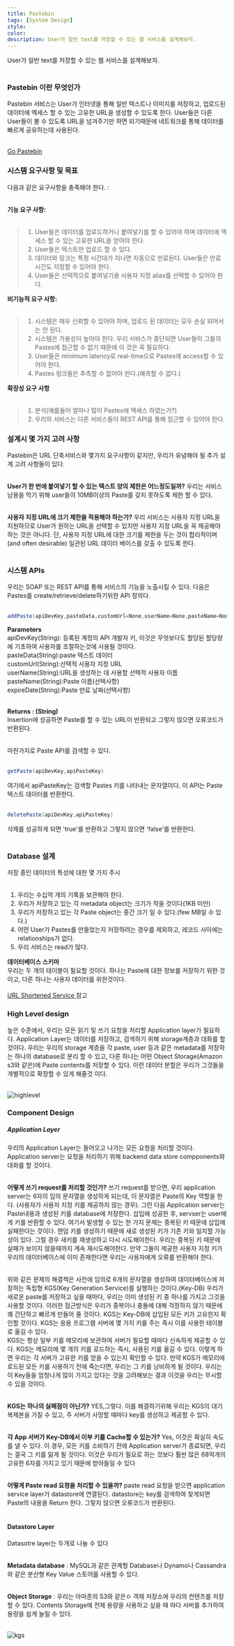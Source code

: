 ```yaml
---
title: Pastebin
tags: [System Design]
style:
color:
description: User가 일반 text를 저장할 수 있는 웹 서비스를 설계해보자.
---
```

User가 일반 text를 저장할 수 있는 웹 서비스를 설계해보자.<br><br>

### Pastebin 이란 무엇인가

Pastebin 서비스는 User가 인터넷을 통해 일반 텍스트나 이미지를 저장하고, 업로드된 데이터에 엑세스 할 수 있는 고유한 URL을 생성할 수 있도록 한다. User들은 다른 User들이 볼 수 있도록 URL을 넘겨주기만 하면 되기때문에 네트워크를 통해 데이터를 빠르게 공유하는데 사용된다.<br><br>

<a href="http://Pastebin.com" target="_blank_">Go Pastebin </a>

### 시스템 요구사항 및 목표

다음과 같은 요구사항을 충족해야 한다. : <br><br>

**기능 요구 사항:**<br><br>

> 1. User들은 데이터를 업로드하거나 붙여넣기를 할 수 있어야 하며 데이터에 엑세스 할 수 있는 고유한 URL을 얻어야 한다.
> 2. User들은 텍스트만 업로드 할 수 있다.
> 3. 데이터와 링크는 특정 시간대가 지나면 자동으로 만료된다. User들은 만료 시간도 지정할 수 있어야 한다.
> 4. User들은 선택적으로 붙여넣기용 사용자 지정 alias를 선택할 수 있어야 한다.

**비기능적 요구 사항:**<br><br>

> 1. 시스템은 매우 신뢰할 수 있어야 하며, 업로드 된 데이터는 모두 손실 되어서는 안 된다.
> 2. 시스템은 가용성이 높아야 한다. 우리 서비스가 중단되면 User들이 그들의 Pastes에 접근할 수 없기 때문에 이 것은 꼭 필요하다.
> 3. User들은 minimum latency로 real-time으로 Pastes에 access할 수 있어야 한다.
> 4. Pastes 링크들은 추측할 수 없어야 한다.(예측할 수 없다.)

**확장성 요구 사항**<br><br>

> 1. 분석(예를들어 얼마나 많이 Pastes에 액세스 하였는가?)
> 2. 우리의 서비스는 다른 서비스들이 REST API를 통해 접근할 수 있어야 한다.

### 설계시 몇 가지 고려 사항
Pastebin은 URL 단축서비스와 몇가지 요구사항이 같지만, 우리가 유념해야 될 추가 설계 고려 사항들이 있다.<br><br>

**User가 한 번에 붙여넣기 할 수 있는 텍스트 양의 제한은 어느정도일까?** 우리는 서비스 남용을 막기 위해 user들이 10MB이상의 Paste를 갖지 못하도록 제한 할 수 있다.<br><br>

**사용자 지정 URL에 크기 제한을 적용해야 하는가?** 우리 서비스는 사용자 지정 URL을 지원하므로 User가 원하는 URL을 선택할 수 있지만 사용자 지정 URL을 꼭 제공해야 하는 것은 아니다. 단, 사용자 지정 URL에 대한 크기를 제한을 두는 것이 합리적이며(and often desirable) 일관된 URL 데이터 베이스를 갖출 수 있도록 한다.<br><br>

### 시스템 APIs
우리는 SOAP 또는 REST API를 통해 서비스의 기능을 노출시킬 수 있다. 다음은 Pastes를 create/retrieve/delete하기위한 API 정의다.<br><br>

~~~Java
addPaste(apiDevKey,pasteData,customUrl=None,userName=None,pasteName=None,expireDate=None)
~~~
**Parameters**<br>
apiDevKey(String): 등록된 계정의 API 개발자 키, 이것은 무엇보다도 할당된 할당량에 기초하여 사용자를 조절하는것에 사용될 것이다.<br>
pasteData(String):paste 텍스트 데이터<br>
customUrl(String):선택적 사용자 지정 URL<br>
userName(String):URL을 생성하는 데 사용할 선택적 사용자 이름<br>
pasteName(String):Paste 이름(선택사항)<br>
expireDate(String):Paste 만료 날짜(선택사항)<br><br>

**Returns : (String)** <br>
Insertion에 성공하면 Paste를 할 수 있는 URL이 반환되고 그렇지 않으면 오류코드가 반환된다.<br><br>

마찬가지로 Paste API를 검색할 수 있다.<br><br>
~~~Java
getPaste(apiDevKey,apiPasteKey)
~~~
여기에서 apiPasteKey는 검색할 Pastes 키를 나타내는 문자열이다. 이 API는 Paste 텍스트 데이터를 반환한다.<br><br>
~~~Java
deletePaste(apiDevKey,apiPasteKey)
~~~
삭제를 성공하게 되면 'true'를 반환하고 그렇지 않으면 'false'를 반환한다.<br><br>

### Database 설계
저장 중인 데이터의 특성에 대한 몇 가지 주시<br><br>
1. 우리는 수십억 개의 기록을 보관해야 한다.
2. 우리가 저장하고 있는 각 metadata object는 크기가 작을 것이다(1KB 미만)
3. 우리가 저장하고 있는 각 Paste object는 중간 크기 일 수 있다.(few MB일 수 있다.)
4. 어떤 User가 Pastes를 만들었는지 저장하려는 경우를 제외하고, 레코드 사이에는 relationships가 없다.
5. 우리 서비스는 read가 많다.

**데이터베이스 스키마**<br>
우리는 두 개의 테이블이 필요할 것이다. 하나는 Paste에 대한 정보를 저장하기 위한 것이고, 다른 하나는 사용자 데이터를 위한것이다.<br><br>
<a href="http://https://minsuking.github.io/blog/URL-Shortening-service" target="_blank_">URL Shortened Service </a> 참고<br>

### High Level design
높은 수준에서, 우리는 모든 읽기 및 쓰기 요청을 처리할 Application layer가 필요하다. Application Layer는 데이터를 저장하고, 검색하기 위해 storage계층과 대화를 할 것이다. 우리는 우리의 storage 계층을 각 paste, user 등과 같은 metadata를 저장하는 하나의 database로 분리 할 수 있고, 다른 하나는 어떤 Object Storage(Amazon s3와 같은)에 Paste contents를 저장할 수 있다. 이런 데이터 분할은 우리가 그것들을 개별적으로 확장할 수 있게 해줄것 이다.<br><br>

![highlevel](https://user-images.githubusercontent.com/60283244/74812696-4e49fd80-5337-11ea-89d3-ac049c850632.JPG)

### Component Design

##### Application Layer
우리의 Application Layer는 들어오고 나가는 모든 요청을 처리할 것이다. Application server는 요청을 처리하기 위해 backend data store compponents와 대화를 할 것이다.<br><br>

**어떻게 쓰기 request를 처리할 것인가?** 쓰기 request를 받으면, 우리 application server는 6자의 임의 문자열을 생성하게 되는데, 이 문자열은 Paste의 Key 역할을 한다. (사용자가 사용자 지정 키를 제공하지 않는 경우). 그런 다음 Application server는 Paste내용과 생성된 키를 database에 저장한다. 삽입에 성공한 후, servser는 user에게 키를 반환할 수 있다. 여기서 발생할 수 있는 한 가지 문제는 중복된 키 때문에 삽입에 실패한다는 것이다. 랜덤 키를 생성하기 때문에 새로 생성된 키가 기존 키와 일치할 가능성이 있다. 그럴 경우 새키를 재생성하고 다시 시도해야한다. 우리는 중복된 키 때문에 실패가 보이지 않을때까지 계속 재시도해야한다. 만약 그들이 제공한 사용자 지정 키가 우리의 데이터베이스에 이미 존재한다면 우리는 사용자에게 오류를 반환해야 한다.<br><br>

위와 같은 문제의 해결책은 사전에 임의로 6개의 문자열을 생성하여 데이터베이스에 저장하는 독립형 KGS(Key Generation Service)를 실행하는 것이다.(Key-DB) 우리가 새로운 paste를 저장하고 싶을 때마다, 우리는 이미 생성된 키 중 하나를 가지고 그것을 사용할 것이다. 이러한 접근방식은 우리가 중복이나 충돌에 대해 걱정하지 않기 때문에 꽤 간단하고 빠르게 만들어 줄 것이다. KGS는 Key-DB에 삽입된 모든 키가 고유한지 확인할 것이다. KGS는 응용 프로그램 서버에 몇 가지 키를 주는 즉시 이를 사용한 테이블로 옮길 수 있다.<br>
KGS는 항상 일부 키를 메모리에 보관하여 서버가 필요할 때마다 신속하게 제공할 수 있다. KGS는 메모리에 몇 개의 키를 로드하는 즉시, 사용된 키를 옮길 수 있다. 이렇게 하면 우리는 각 서버가 고유한 키를 얻을 수 있는지 확인할 수 있다. 만약 KGS가 메모리에 로드된 모든 키를 사용하기 전에 죽는다면, 우리는 그 키를 낭비하게 될 것이다. 우리는 이 Key들을 엄청나게 많이 가지고 있다는 것을 고려해보는 결과 이것을 우리는 무시할 수 있을 것이다.<br><br>

**KGS는 하나의 실패점이 아닌가?** YES,그렇다. 이를 해결하기위해 우리는 KGS의 대기 복제본을 가질 수 있고, 주 서버가 사망할 때마다 key를 생성하고 제공할 수 있다.<br><br>

**각 App 서버가 Key-DB에서 이부 키를 Cache할 수 있는가?** Yes, 이것은 확실히 속도를 낼 수 있다. 이 경우, 모든 키를 소비하기 전에 Application server가 종료되면, 우리는 결국 그 키를 잃게 될 것이다. 이것은 우리가 필요로 하는 것보다 훨씬 많은 68억개의 고유한 6자를 가지고 있기 때문에 받아들일 수 있다 <br><br>

**어떻게 Paste read 요청을 처리할 수 있을까?** paste read 요청을 받으면 application service layer가 datastore에 연결된다. datastore는 key를 검색하여 찾게되면 Paste의 내용을 Return 한다. 그렇지 않으면 오류코드가 반환된다.<br><br>

#### Datastore Layer
Datasotre layer는 두개로 나눌 수 있다<br><br>

**Metadata database** : MySQL과 같은 관계형 Database나 Dynamo나 Cassandra와 같은 분산형 Key Value 스토어를 사용할 수 있다.<br><br>

**Object Storage** : 우리는 아마존의 S3와 같은ㅇ 객체 저장소에 우리의 컨텐츠를 저장할 수 있다. Contents Storage에 전체 용량을 사용하고 싶을 때 마다 서버를 추가하여 용량을 쉽게 늘릴 수 있다.<br><br>

![kgs](https://user-images.githubusercontent.com/60283244/75229467-4b4a8380-57f5-11ea-9655-418700280913.JPG)
